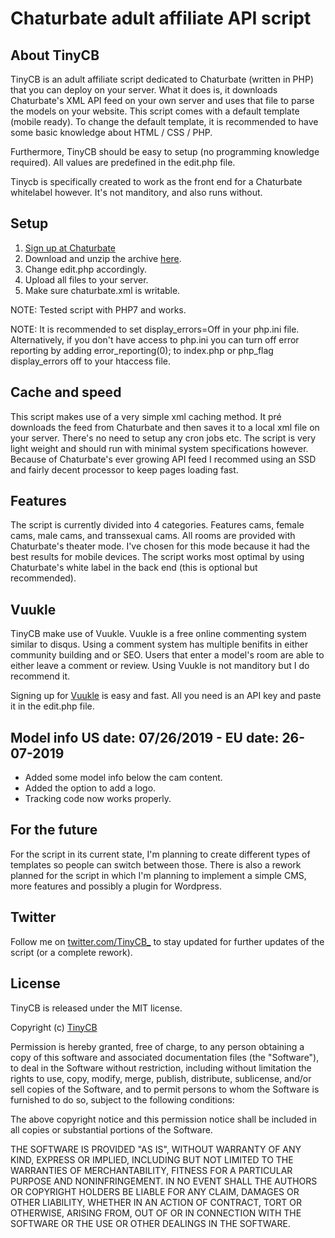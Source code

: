 # Chaturbate adult affiliate API script

## About TinyCB

TinyCB is an adult affiliate script dedicated to Chaturbate (written in PHP) that you can deploy on your server. What it does is, it downloads Chaturbate's XML API feed on your own server and uses that file to parse the models on your website. This script comes with a default template (mobile ready). To change the default template, it is recommended to have some basic knowledge about HTML / CSS / PHP.

Furthermore, TinyCB should be easy to setup (no programming knowledge required). All values are predefined in the edit.php file.

Tinycb is specifically created to work as the front end for a Chaturbate whitelabel however. It's not manditory, and also runs without.

## Setup

1. [Sign up at Chaturbate](https://chaturbate.com/in/?track=default&tour=9O7D&campaign=2DLMP)
2. Download and unzip the archive [here](https://github.com/Kudocams/TinyCB/archive/master.zip).
3. Change edit.php accordingly.
4. Upload all files to your server.
5. Make sure chaturbate.xml is writable.

NOTE: Tested script with PHP7 and works.

NOTE: It is recommended to set display_errors=Off in your php.ini file.
      Alternatively, if you don't have access to php.ini you can turn off error reporting by adding
      error_reporting(0); to index.php or php_flag display_errors off to your htaccess file.

## Cache and speed

This script makes use of a very simple xml caching method. It pré downloads the feed from Chaturbate and then saves it to a local xml file on your server. There's no need to setup any cron jobs etc. The script is very light weight and should run with minimal system specifications however. Because of Chaturbate's ever growing API feed I recommed using an SSD and fairly decent processor to keep pages loading fast.

## Features

The script is currently divided into 4 categories. Features cams, female cams, male cams, and transsexual cams. All rooms are provided with Chaturbate's theater mode. I've chosen for this mode because it had the best results for mobile devices. The script works most optimal by using Chaturbate's white label in the back end (this is optional but recommended).

## Vuukle

TinyCB make use of Vuukle. Vuukle is a free online commenting system similar to disqus. Using a comment system has multiple benifits in either community building and or SEO. Users that enter a model's room are able to either leave a comment or review.
Using Vuukle is not manditory but I do recommend it.

Signing up for [Vuukle](https://vuukle.com/dashboard.html) is easy and fast. All you need is an API key and paste it in the edit.php file.

## Model info US date: 07/26/2019 - EU date: 26-07-2019

- Added some model info below the cam content.
- Added the option to add a logo.
- Tracking code now works properly.

## For the future

For the script in its current state, I'm planning to create different types of templates so people can switch between those. There is also a rework planned for the script in which I'm planning to implement a simple CMS, more features and possibly a plugin for Wordpress.

## Twitter

Follow me on [twitter.com/TinyCB_](https://twitter.com/TinyCB_) to stay updated for further updates of the script (or a complete rework).

## License

TinyCB is released under the MIT license.

Copyright (c) [TinyCB](https://github.com/TinyCB/Chaturbate-affiliate-api-script)

Permission is hereby granted, free of charge, to any person obtaining a copy of this software and associated documentation files (the "Software"), to deal in the Software without restriction, including without limitation the rights to use, copy, modify, merge, publish, distribute, sublicense, and/or sell copies of the Software, and to permit persons to whom the Software is furnished to do so, subject to the following conditions:

The above copyright notice and this permission notice shall be included in all copies or substantial portions of the Software.

THE SOFTWARE IS PROVIDED "AS IS", WITHOUT WARRANTY OF ANY KIND, EXPRESS OR IMPLIED, INCLUDING BUT NOT LIMITED TO THE WARRANTIES OF MERCHANTABILITY, FITNESS FOR A PARTICULAR PURPOSE AND NONINFRINGEMENT. IN NO EVENT SHALL THE AUTHORS OR COPYRIGHT HOLDERS BE LIABLE FOR ANY CLAIM, DAMAGES OR OTHER LIABILITY, WHETHER IN AN ACTION OF CONTRACT, TORT OR OTHERWISE, ARISING FROM, OUT OF OR IN CONNECTION WITH THE SOFTWARE OR THE USE OR OTHER DEALINGS IN THE SOFTWARE.
